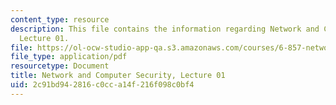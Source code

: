 ```yaml
---
content_type: resource
description: This file contains the information regarding Network and Computer Security,
  Lecture 01.
file: https://ol-ocw-studio-app-qa.s3.amazonaws.com/courses/6-857-network-and-computer-security-spring-2014/2c91bd942816c0cca14f216f098c0bf4_MIT6_857S14_Lec01.pdf
file_type: application/pdf
resourcetype: Document
title: Network and Computer Security, Lecture 01
uid: 2c91bd94-2816-c0cc-a14f-216f098c0bf4
---
```

